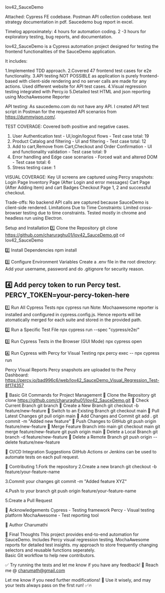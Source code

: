 Iov42_SauceDemo

Attached: 
Cypress FE codebase.
Postman API collection codebase. 
test strategy documentation in pdf.
Saucedemo bug report in excel.

Timelog approximately:  4 hours for automation coding.  2 -3  hours for exploratory testing, bug reports, and documentation. 

Iov42_SauceDemo is a Cypress automation project designed for testing the frontend functionalities of the SauceDemo application. 

It includes:

1.Implemented TDD approach. 
2.Covered 47 frontend test cases for e2e functionality. 
3.API testing NOT POSSIBLE as application is purely frontend-based with client-side rendering and no server calls are made for any actions. Used different website for API test cases. 
4.Visual regression testing integrated with Percy.io
5.Detailed test HTML and json reporting using MochaAwesome Reporter 

API testing: As saucedemo.com do not have any API. I created API test script in Postman for the requested API scenarios from https://dummyjson.com/. 

TEST COVERAGE: 
Covered both positive and negative cases.   
1. User Authentication test - UI,login/logout flows - Test case total: 19
2. Product Catalog and filtering -  UI and filtering -  Test case total: 12
3. Add to cart,Remove from Cart,Checkout and Order Confirmation - UI and functionality validation - Test case total: 9
4. Error handling and Edge case scenarios - Forced wait and altered DOM -  Test case total: 6
5. Stress testing case: 1

VISUAL COVERAGE:  Key UI screens are captured using Percy snapshots:
Login Page
Inventory Page (After Login and error messages)
Cart Page (After Adding Item) and cart Badges
Checkout Page 1, 2 and successful checkout.  

Trade-offs: No backend API calls are captured because SauceDemo is client-side rendered.
Limitations Due to Time Constraints: Limited cross-browser testing due to time constraints. Tested mostly in chrome and headless run using Electron.  

Setup and Installation
1️⃣ Clone the Repository
git clone https://github.com/charuraghu01/Iov42_SauceDemo.git
cd Iov42_SauceDemo

2️⃣ Install Dependencies
npm install

3️⃣ Configure Environment Variables
Create a .env file in the root directory:
Add your username, password and do .gitignore for security reason.  

4️⃣ Add percy token to run Percy test.  
PERCY_TOKEN=your-percy-token-here
----------------------------------------------------------------------------------------------------------------------------------------------------------------------
1️⃣ Run All Cypress Tests
npx cypress run
Note: Mochaawesome reporter is installed and configured in cypress.config.js. Hence reports will be atomatically merged for each suite and stored in the provided path.  

2️⃣ Run a Specific Test File
npx cypress run --spec "cypress/e2e/<filename>"
   
3️⃣ Run Cypress Tests in the Browser (GUI Mode)
npx cypress open

4️⃣ Run Cypress with Percy for Visual Testing
npx percy exec -- npx cypress run

Percy Visual Reports
Percy snapshots are uploaded to the Percy Dashboard: https://percy.io/bad996c6/web/Iov42_SauceDemo_Visual_Regression_Test-8f174357

🔄 Basic Git Commands for Project Management
🔹 Clone the Repository
git clone https://github.com/charuraghu01/Iov42_SauceDemo.git
🔹 Check Current Branch
git branch
🔹 Create a New Branch
git checkout -b feature/new-feature
🔹 Switch to an Existing Branch
git checkout main
🔹 Pull Latest Changes
git pull origin main
🔹 Add Changes and Commit
git add .
git commit -m "Added new feature"
🔹 Push Changes to GitHub
git push origin feature/new-feature
🔹 Merge Feature Branch into main
git checkout main
git merge feature/new-feature
git push origin main
🔹 Delete a Local Branch
git branch -d feature/new-feature
🔹 Delete a Remote Branch
git push origin --delete feature/new-feature

🚀 CI/CD Integration Suggestions
GitHub Actions or Jenkins can be used to automate tests on each pull request.

🤝 Contributing
1.Fork the repository
2.Create a new branch
git checkout -b feature/your-feature-name

3.Commit your changes
git commit -m "Added feature XYZ"

4.Push to your branch
git push origin feature/your-feature-name

5.Create a Pull Request


🙌 Acknowledgements
Cypress - Testing framework
Percy - Visual testing platform
MochaAwesome - Test reporting tool

🎉 Author
Charumathi

🚀 Final Thoughts
This project provides end-to-end automation for SauceDemo.
Includes Percy visual regression testing.
MochaAwesome reports for detailed test insights.
my approach to store frequently changing selectors and reusable functions seperately.  
Basic Git workflow to help new contributors.

✅ Try running the tests and let me know if you have any feedback! 🚀 
Reach me @ charumath@gmail.com

Let me know if you need further modifications! 🚀
Use it wisely, and may your tests always pass on the first run! ✅🔥 











   

